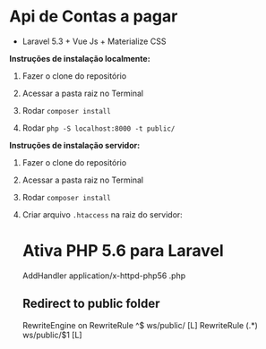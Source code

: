 # Api de Contas a pagar

- Laravel 5.3 + Vue Js + Materialize CSS
 

**Instruções de instalação localmente:**


1. Fazer o clone do repositório

2. Acessar a pasta raiz no Terminal

3. Rodar `composer install`

4. Rodar `php -S localhost:8000 -t public/`


**Instruções de instalação servidor:**

1. Fazer o clone do repositório

2. Acessar a pasta raiz no Terminal

3. Rodar `composer install`

5. Criar arquivo `.htaccess` na raiz do servidor: 

    # Ativa PHP 5.6 para Laravel
    AddHandler application/x-httpd-php56 .php
    ## Redirect to public folder
    <IfModule mod_rewrite.c>
        RewriteEngine on
        RewriteRule ^$ ws/public/ [L]
        RewriteRule (.*) ws/public/$1 [L]
    </IfModule>
